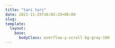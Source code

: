 ```yaml
---
title: "tari tari"
date: 2021-11-25T16:02:33+08:00
slug:
template:
  layout:
    base:
      bodyClass: overflow-y-scroll bg-gray-100
---
```

